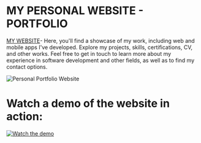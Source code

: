 # MY PERSONAL WEBSITE - PORTFOLIO

[MY WEBSITE]( https://alteakapxhiu.github.io/PersonalWebsite/#!)- Here, you'll find a showcase of my work, including web and mobile apps I've developed. Explore my projects, skills, certifications, CV, and other works. Feel free to get in touch to learn more about my experience in software development and other fields, as well as to find my contact options.


![Personal Portfolio Website](https://i.imghippo.com/files/QAy6u1723491134.png)

# Watch a demo of the website in action:

[![Watch the demo](https://i.imghippo.com/files/VPxAH1722778298.png)](https://youtu.be/T9_lZm-4Ydc?si=hf_NDYUo5FattsMU)
